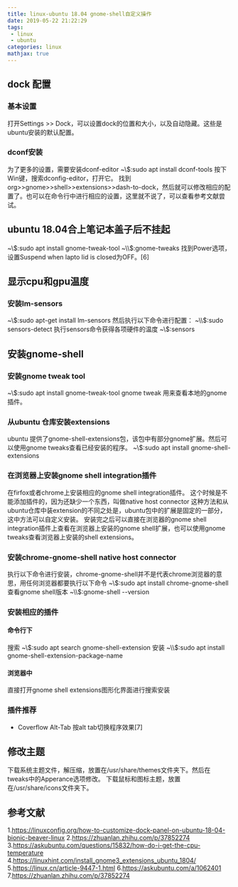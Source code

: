```yaml
---
title: linux-ubuntu 18.04 gnome-shell自定义操作
date: 2019-05-22 21:22:29
tags:
 - linux
 - ubuntu 
categories: linux
mathjax: true
---
```


## dock 配置
### 基本设置
打开Settings >> Dock，可以设置dock的位置和大小，以及自动隐藏。这些是ubuntu安装的默认配置。

### dconf安装
为了更多的设置，需要安装dconf-editor
~\\$:sudo apt install dconf-tools
按下Win键，搜索dconfig-editor，打开它。
找到org>>gnome>>shell>>extensions>>dash-to-dock，然后就可以修改相应的配置了。也可以在命令行中进行相应的设置，这里就不说了，可以查看参考文献尝试。

## ubuntu 18.04合上笔记本盖子后不挂起
~\\$:sudo apt install gnome-tweak-tool
~\\$:gnome-tweaks
找到Power选项，设置Suspend when lapto lid is closed为OFF。[6]

## 显示cpu和gpu温度
### 安装lm-sensors
~\\$:sudo apt-get install lm-sensors 
然后执行以下命令进行配置：
~\\$:sudo sensors-detect
执行sensors命令获得各项硬件的温度
~\\$:sensors

## 安装gnome-shell
### 安装gnome tweak tool
~\\$:sudo apt install gnome-tweak-tool
gnome tweak 用来查看本地的gnome 插件。

### 从ubuntu 仓库安装extensions
ubuntu 提供了gnome-shell-extensions包，该包中有部分gnome扩展。然后可以使用gnome tweaks查看已经安装的程序。
~\\$:sudo apt install gnome-shell-extensions

### 在浏览器上安装gnome shell integration插件
在firfox或者chrome上安装相应的gnome shell integration插件。
这个时候是不能添加插件的，因为还缺少一个东西，叫做native host connector
这种方法和从ubuntu仓库中装extension的不同之处是，ubuntu包中的扩展是固定的一部分，这中方法可以自定义安装。
安装完之后可以直接在浏览器的gnome shell integration插件上查看在浏览器上安装的gnome shell扩展，也可以使用gnome tweaks查看浏览器上安装的shell extensions。

### 安装chrome-gnome-shell native host connector
执行以下命令进行安装，chrome-gnome-shell并不是代表chrome浏览器的意思，用任何浏览器都要执行以下命令
~\\$:sudo apt install chrome-gnome-shell
查看gnome shell版本
~\\$:gnome-shell --version

### 安装相应的插件
#### 命令行下
搜索
~\\$:sudo apt search gnome-shell-extension
安装
~\\$:sudo apt install gnome-shell-extension-package-name

#### 浏览器中
直接打开gnome shell extensions图形化界面进行搜索安装


### 插件推荐
- Coverflow Alt-Tab 按alt tab切换程序效果[7]


## 修改主题
下载系统主题文件，解压缩，放置在/usr/share/themes文件夹下。然后在tweaks中的Apperance选项修改。
下载鼠标和图标主题，放置在/usr/share/icons文件夹下。

## 参考文献
1.https://linuxconfig.org/how-to-customize-dock-panel-on-ubuntu-18-04-bionic-beaver-linux
2.https://zhuanlan.zhihu.com/p/37852274
3.https://askubuntu.com/questions/15832/how-do-i-get-the-cpu-temperature
4.https://linuxhint.com/install_gnome3_extensions_ubuntu_1804/
5.https://linux.cn/article-9447-1.html
6.https://askubuntu.com/a/1062401
7.https://zhuanlan.zhihu.com/p/37852274
